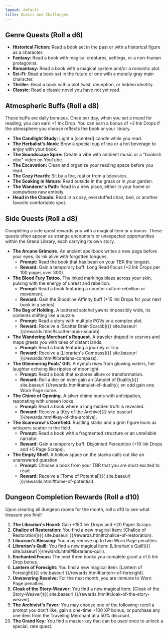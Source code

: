 ```yaml
---
layout: default
title: Quests and Challenges
---
```


## Genre Quests (Roll a d6)
* **Historical Fiction:** Read a book set in the past or with a historical figure as a character.
* **Fantasy:** Read a book with magical creatures, settings, or a non-human protagonist.
* **Romantasy:** Read a book with a magical system and/or a romantic plot.
* **Sci-Fi:** Read a book set in the future or one with a morally gray main character.
* **Thriller:** Read a book with a plot twist, deception, or hidden identity.
* **Classic:** Read a classic novel you have not yet read.

## Atmospheric Buffs (Roll a d8)
These buffs are daily bonuses. Once per day, when you set a mood for reading, you can earn +1 Ink Drop. You can earn a bonus of +2 Ink Drops if the atmosphere you choose reflects the book or your library.

* **The Candlight Study:** Light a [scented] candle while you read.
* **The Herbalist's Nook:** Brew a special cup of tea or a hot beverage to enjoy with your book.
* **The Soundscape Spire:** Create a vibe with ambient music or a "bookish vibe" video on YouTube.
* **The Excavation:** Clean and organize your reading space before you read.
* **The Cozy Hearth:** Sit by a fire, real or from a television.
* **The Soaking in Nature:** Read outside in the grass or in your garden.
* **The Wanderer's Path:** Read in a new place, either in your home or somewhere new entirely.
* **Head in the Clouds:** Read in a cozy, overstuffed chair, bed, or another favorite comfortable spot.

## Side Quests (Roll a d8)
Completing a side quest rewards you with a magical item or a bonus. These quests often appear as strange encounters or unexpected opportunities within the Grand Library, each carrying its own story.

* **The Arcane Grimoire.** An ancient spellbook writes a new page before your eyes, its ink alive with forgotten tongues.
    * **Prompt:** Read the book that has been on your TBR the longest.
    * **Reward:** Gain a temporary buff: Long Read Focus (+2 Ink Drops per 100 pages over 300).
* **The Blood Fury Tattoo.** The inked markings blaze across your skin, pulsing with the energy of unrest and rebellion.
    * **Prompt:** Read a book featuring a counter culture rebellion or movement.
    * **Reward:** Gain the Bloodline Affinity buff (+15 Ink Drops for your next book in a series).
* **The Bag of Holding.** A battered satchel yawns impossibly wide, its contents shifting like a puzzle.
    * **Prompt:** Read a story with multiple POVs or a complex plot.
    * **Reward:** Receive a [Scatter Brain Scarab]({{ site.baseurl }}/rewards.html#scatter-brain-scarab).
* **The Wandering Merchant's Request.** A traveler draped in scarves and maps greets you with tales of distant lands.
    * **Prompt:** Read a book featuring a journey or trip.
    * **Reward:** Receive a [Librarian's Compass]({{ site.baseurl }}/rewards.html#librarians-compass).
* **The Glimmering Pools' Gift.** A nymph rises from glowing waters, her laughter echoing like ripples of moonlight.
    * **Prompt:** Read a book that explores allure or transformation.
    * **Reward:** Roll a die: on even gain an [Amulet of Duality]({{ site.baseurl }}/rewards.html#amulet-of-duality); on odd gain one Worn Page curse.
* **The Chime of Opening.** A silver chime hums with anticipation, resonating with unseen locks.
    * **Prompt:** Read a book where a long-hidden truth is revealed.
    * **Reward:** Receive a [Key of the Archive]({{ site.baseurl }}/rewards.html#key-of-the-archive).
* **The Scarecrow's Cornfield.** Rustling stalks and a grim figure loom as whispers scatter in the field.
    * **Prompt:** Read a book with a fragmented structure or an unreliable narrator.
    * **Reward:** Gain a temporary buff: Disjointed Perception (+10 Ink Drops and +5 Page Scraps).
* **The Empty Shelf.** A hollow space on the stacks calls out like an unanswered question.
    * **Prompt:** Choose a book from your TBR that you are most excited to read.
    * **Reward:** Receive a [Tome of Potential]({{ site.baseurl }}/rewards.html#tome-of-potential).

## Dungeon Completion Rewards (Roll a d10)
Upon clearing all dungeon rooms for the month, roll a d10 to see what treasure you find!

1.  **The Librarian's Hoard:** Gain +150 Ink Drops and +20 Paper Scraps.
2.  **Chalice of Restoration:** You find a new magical item: [Chalice of Restoration]({{ site.baseurl }}/rewards.html#chalice-of-restoration).
3.  **Librarian's Blessing:** You may remove up to two Worn Page penalties.
4.  **Librarian's Quill:** You find a new magical item: [Librarian's Quill]({{ site.baseurl }}/rewards.html#librarians-quill).
5.  **Enchanted Focus:** The next three books you complete grant a x1.5 Ink Drop bonus.
6.  **Lantern of Foresight:** You find a new magical item: [Lantern of Foresight]({{ site.baseurl }}/rewards.html#lantern-of-foresight).
7.  **Unwavering Resolve:** For the next month, you are immune to Worn Page penalties.
8.  **Cloak of the Story-Weaver:** You find a new magical item: [Cloak of the Story-Weaver]({{ site.baseurl }}/rewards.html#cloak-of-the-story-weaver).
9.  **The Archivist's Favor:** You may choose one of the following: reroll a prompt you don't like, gain a one-time +100 XP bonus, or purchase any one item from the Traveling Merchant at a 50% discount.
10. **The Grand Key:** You find a master key that can be used once to unlock a special, rare quest.